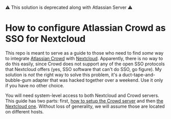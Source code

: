 ⚠️ This solution is deprecated along with Atlassian Server ⚠️

# How to configure Atlassian Crowd as SSO for Nextcloud

This repo is meant to serve as a guide to those who need to find *some* way to integrate [Atlassian Crowd](https://www.atlassian.com/software/crowd) with [Nextcloud](https://nextcloud.com/hub/). Apparently, there is no way to do this easily, since Crowd does not support any of the open SSO protocols that Nextcloud offers (yes, SSO software that can't do SSO, go figure). My solution is *not* the right way to solve this problem, it's a duct-tape-and-bubble-gum adapter that was hacked together over a weekend. Use it only if you have no other choice.

You will need system-level access to both Nextcloud and Crowd servers. This guide has two parts: first, [how to setup the Crowd server](crowd/README.md) and then [the Nextcloud one](nextcloud/README.md). Without loss of generality, we will assume those are located on different hosts.
